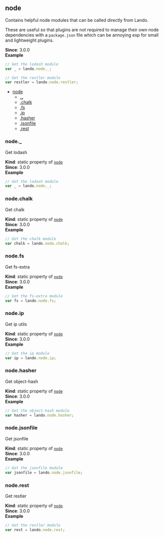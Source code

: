 <a name="module_node"></a>

## node
Contains helpful node modules that can be called directly from Lando.

These are useful so that plugins are not required to manage their own node
dependencies with a `package.json` file which can be annoying esp for small and lightweight
plugins.

**Since**: 3.0.0  
**Example**  
```js
// Get the lodash module
var _ = lando.node._;

// Get the restler module
var restler = lando.node.restler;
```

* [node](#module_node)
    * [._](#module_node._)
    * [.chalk](#module_node.chalk)
    * [.fs](#module_node.fs)
    * [.ip](#module_node.ip)
    * [.hasher](#module_node.hasher)
    * [.jsonfile](#module_node.jsonfile)
    * [.rest](#module_node.rest)

<a name="module_node._"></a>

### node._
Get lodash

**Kind**: static property of [<code>node</code>](#module_node)  
**Since**: 3.0.0  
**Example**  
```js
// Get the lodash module
var _ = lando.node._;
```
<a name="module_node.chalk"></a>

### node.chalk
Get chalk

**Kind**: static property of [<code>node</code>](#module_node)  
**Since**: 3.0.0  
**Example**  
```js
// Get the chalk module
var chalk = lando.node.chalk;
```
<a name="module_node.fs"></a>

### node.fs
Get fs-extra

**Kind**: static property of [<code>node</code>](#module_node)  
**Since**: 3.0.0  
**Example**  
```js
// Get the fs-extra module
var fs = lando.node.fs;
```
<a name="module_node.ip"></a>

### node.ip
Get ip utils

**Kind**: static property of [<code>node</code>](#module_node)  
**Since**: 3.0.0  
**Example**  
```js
// Get the ip module
var ip = lando.node.ip;
```
<a name="module_node.hasher"></a>

### node.hasher
Get object-hash

**Kind**: static property of [<code>node</code>](#module_node)  
**Since**: 3.0.0  
**Example**  
```js
// Get the object-hash module
var hasher = lando.node.hasher;
```
<a name="module_node.jsonfile"></a>

### node.jsonfile
Get jsonfile

**Kind**: static property of [<code>node</code>](#module_node)  
**Since**: 3.0.0  
**Example**  
```js
// Get the jsonfile module
var jsonfile = lando.node.jsonfile;
```
<a name="module_node.rest"></a>

### node.rest
Get restler

**Kind**: static property of [<code>node</code>](#module_node)  
**Since**: 3.0.0  
**Example**  
```js
// Get the restler module
var rest = lando.node.rest;
```
